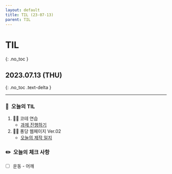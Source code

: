 ```yaml
---
layout: default
title: TIL (23-07-13)
parent: TIL
---
```


# TIL
{: .no_toc }

## 2023.07.13 (THU)
{: .no_toc .text-delta }

---

### 📌  오늘의 TIL

1. 😵‍💫 코테 연습 
    * [과제 진행하기](http://hoooon22.github.io/docs/codingtest/1day1coding/230711/)
2. 🧑‍💻 퐁당 웹페이지 Ver.02 
    * [오늘의 제작 일지](https://hoooon22.github.io/docs/projects/pongdang/230713/)

### ✏️  오늘의 체크 사항

- [ ]  운동 - 어깨